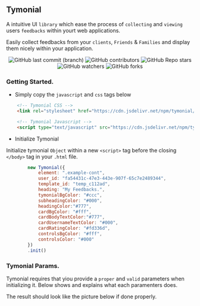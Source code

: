 ## Tymonial
A intuitive UI `library` which ease the process of `collecting` and `viewing` users `feedbacks` within yourt web applications.

Easily collect feedbacks from your `clients`, `Friends` & `Families` and display them nicely within your application.


<center>

![GitHub last commit (branch)](https://img.shields.io/github/last-commit/benrobo/tymonial/main?style=for-the-badge)
![GitHub contributors](https://img.shields.io/github/contributors/benrobo/tymonial?style=for-the-badge)
![GitHub Repo stars](https://img.shields.io/github/stars/benrobo/tymonial?style=for-the-badge)
![GitHub watchers](https://img.shields.io/github/watchers/benrobo/tymonial?style=for-the-badge)
![GitHub forks](https://img.shields.io/github/forks/benrobo/tymonial?style=for-the-badge)

</center>

### Getting Started.

- Simply copy the `javascript` and `css` tags below

```html
    <!-- Tymonial CSS -->
    <link rel="stylesheet" href="https://cdn.jsdelivr.net/npm/tymonial/lib/css/tymonial.css">

    <!-- Tymonial Javascript -->
    <script type="text/javascript" src="https://cdn.jsdelivr.net/npm/tymonial/lib/tymonial.js">
```

- Initialize Tymonial

Initialize tymonial `Object` within a new `<script>` tag before the closing `</body>` tag in your `.html` file.

```js
        new Tymonial({
            element: ".example-cont",
            user_id: "fa54431c-47e3-443e-907f-65c7e2489344",
            template_id: "temp_c112ad",
            heading: "My Feedbacks.",
            tymonialBgColor: "#ccc",
            subheadingColor: "#000",
            headingColor:"#777",
            cardBgColor: "#fff",
            cardBodyTextColor:"#777",
            cardUsernameTextColor: "#000",
            cardRatingColor: "#fd336d",
            controlsBgColor: "#fff",
            controlsColor: "#000"
        })
        .init()
```

### Tymonial Params.
Tymonial requires that yiou provide a `proper` and `valid` parameters when initializing it. Below shows and explains what each paramenters does.

The result should look like the picture below if done properly.
